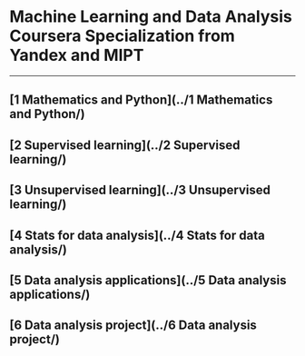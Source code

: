 # Machine Learning and Data Analysis Coursera Specialization from Yandex and MIPT
___
## [1 Mathematics and Python](../1 Mathematics and Python/)
## [2 Supervised learning](../2 Supervised learning/)
## [3 Unsupervised learning](../3 Unsupervised learning/)
## [4 Stats for data analysis](../4 Stats for data analysis/)
## [5 Data analysis applications](../5 Data analysis applications/)
## [6 Data analysis project](../6 Data analysis project/)
